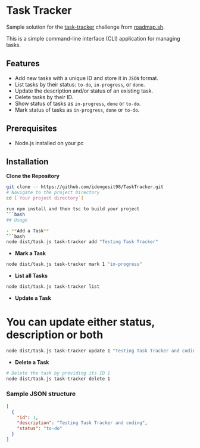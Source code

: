 # Task Tracker

Sample solution for the [task-tracker](https://roadmap.sh/projects/task-tracker) challenge from [roadmap.sh](https://roadmap.sh/).

This is a simple command-line interface (CLI) application for managing tasks.

## Features

- Add new tasks with a unique ID and store it in `JSON` format.
- List tasks by their status: `to-do`, `in-progress`, or `done`.
- Update the description and/or status of an existing task.
- Delete tasks by their ID.
- Show status of tasks as `in-progress`, `done` or `to-do`.
- Mark status of tasks as `in-progress`, `done` or `to-do`.

## Prerequisites

- Node.js installed on your pc
## Installation

**Clone the Repository**

   ```bash
   git clone -- https://github.com/idongesit98/TaskTracker.git
   # Navigate to the project Directory
   cd [`Your project directory`]
   ```

   ```bash
   run npm install and then tsc to build your project
   ```bash
## Usage

- **Add a Task**
```bash
node dist/task.js task-tracker add "Testing Task Tracker"
```

- **Mark a Task**
```bash
node dist/task.js task-tracker mark 1 "in-progress"
```

- **List all Tasks**
```bash
node dist/task.js task-tracker list
```
- **Update a Task**
# You can update either status, description or both 
```bash
node dist/task.js task-tracker update 1 "Testing Task Tracker and coding"
```

- **Delete a Task**
```bash
# Delete the task by providing its ID 1
node dist/task.js task-tracker delete 1
```

### Sample JSON structure
```JSON
[
  {
    "id": 1,
    "description": "Testing Task Tracker and coding",
    "status": "to-do"
  }
]
```